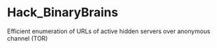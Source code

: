 # Hack_BinaryBrains
Efficient enumeration of URLs of active hidden servers over anonymous channel (TOR)
